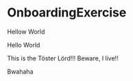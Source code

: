 # OnboardingExercise

Hellow World

Hello World

This is the Töster Lörd!!! Beware, I live!!

Bwahaha
